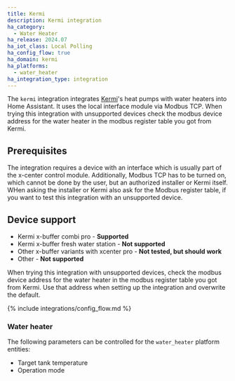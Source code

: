 ```yaml
---
title: Kermi
description: Kermi integration
ha_category:
  - Water Heater
ha_release: 2024.07
ha_iot_class: Local Polling
ha_config_flow: true
ha_domain: kermi
ha_platforms:
  - water_heater
ha_integration_type: integration
---
```


The `kermi` integration integrates [Kermi](https://www.kermi.com/en/)'s heat pumps with water heaters into Home Assistant. It uses the local interface module via Modbus TCP.
When trying this integration with unsupported devices check the modbus device address for the water heater in the modbus register table you got from Kermi.

## Prerequisites

The integration requires a device with an interface which is usually part of the x-center control module. Additionally, Modbus TCP has to be turned on, which cannot be done by the user, but an authorized installer or Kermi itself. WHen asking the installer or Kermi also ask for the Modbus register table, if you want to test this integration with an unsupported device.

## Device support

- Kermi x-buffer combi pro - **Supported**
- Kermi x-buffer fresh water station - **Not supported**
- Other x-buffer variants with xcenter pro - **Not tested, but should work**
- Other - **Not supported**

When trying this integration with unsupported devices, check the modbus device address for the water heater in the modbus register table you got from Kermi. Use that address when setting up the integration and overwrite the default. 

{% include integrations/config_flow.md %}

### Water heater

The following parameters can be controlled for the `water_heater` platform entities:

- Target tank temperature
- Operation mode
